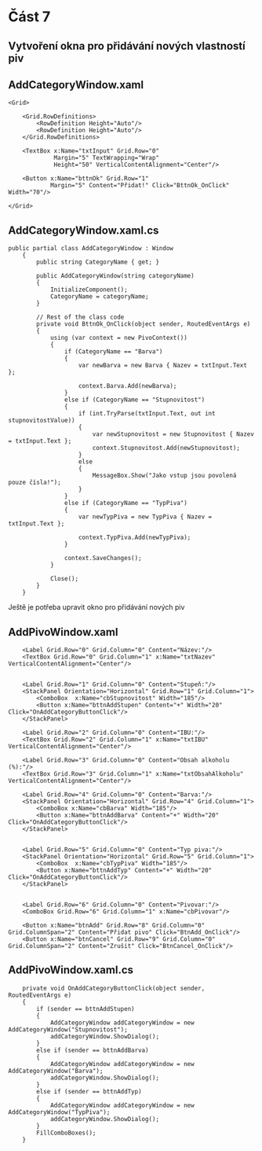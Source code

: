 # Část 7
## Vytvoření okna pro přidávání nových vlastností piv

## AddCategoryWindow.xaml

    <Grid>
        
        <Grid.RowDefinitions>
            <RowDefinition Height="Auto"/>
            <RowDefinition Height="Auto"/>
        </Grid.RowDefinitions>
        
        <TextBox x:Name="txtInput" Grid.Row="0" 
                 Margin="5" TextWrapping="Wrap" 
                 Height="50" VerticalContentAlignment="Center"/>
        
        <Button x:Name="bttnOk" Grid.Row="1" 
                Margin="5" Content="Přidat!" Click="BttnOk_OnClick" Width="70"/>

    </Grid>
    
## AddCategoryWindow.xaml.cs
    
    public partial class AddCategoryWindow : Window
        {
            public string CategoryName { get; }

            public AddCategoryWindow(string categoryName)
            {
                InitializeComponent();
                CategoryName = categoryName;
            }

            // Rest of the class code
            private void BttnOk_OnClick(object sender, RoutedEventArgs e)
            {
                using (var context = new PivoContext())
                {
                    if (CategoryName == "Barva")
                    {
                        var newBarva = new Barva { Nazev = txtInput.Text };

                        context.Barva.Add(newBarva);
                    }
                    else if (CategoryName == "Stupnovitost")
                    {
                        if (int.TryParse(txtInput.Text, out int stupnovitostValue))
                        {
                            var newStupnovitost = new Stupnovitost { Nazev = txtInput.Text };
                            context.Stupnovitost.Add(newStupnovitost);
                        }
                        else
                        {
                            MessageBox.Show("Jako vstup jsou povolená pouze čísla!");
                        }
                    }
                    else if (CategoryName == "TypPiva")
                    {
                        var newTypPiva = new TypPiva { Nazev = txtInput.Text };

                        context.TypPiva.Add(newTypPiva);
                    }

                    context.SaveChanges();
                }

                Close();
            }
        }
        
Ještě je potřeba upravit okno pro přidávání nových piv
## AddPivoWindow.xaml

        <Label Grid.Row="0" Grid.Column="0" Content="Název:"/>
        <TextBox Grid.Row="0" Grid.Column="1" x:Name="txtNazev" VerticalContentAlignment="Center"/>
        
        
        <Label Grid.Row="1" Grid.Column="0" Content="Stupeň:"/>
        <StackPanel Orientation="Horizontal" Grid.Row="1" Grid.Column="1">
            <ComboBox  x:Name="cbStupnovitost" Width="185"/>
            <Button x:Name="bttnAddStupen" Content="+" Width="20" Click="OnAddCategoryButtonClick"/>
        </StackPanel>

        <Label Grid.Row="2" Grid.Column="0" Content="IBU:"/>
        <TextBox Grid.Row="2" Grid.Column="1" x:Name="txtIBU" VerticalContentAlignment="Center"/>

        <Label Grid.Row="3" Grid.Column="0" Content="Obsah alkoholu (%):"/>
        <TextBox Grid.Row="3" Grid.Column="1" x:Name="txtObsahAlkoholu" VerticalContentAlignment="Center"/>

        <Label Grid.Row="4" Grid.Column="0" Content="Barva:"/>
        <StackPanel Orientation="Horizontal" Grid.Row="4" Grid.Column="1">
            <ComboBox x:Name="cbBarva" Width="185"/>
            <Button x:Name="bttnAddBarva" Content="+" Width="20" Click="OnAddCategoryButtonClick"/>
        </StackPanel>
        

        <Label Grid.Row="5" Grid.Column="0" Content="Typ piva:"/>
        <StackPanel Orientation="Horizontal" Grid.Row="5" Grid.Column="1">
            <ComboBox  x:Name="cbTypPiva" Width="185"/>
            <Button x:Name="bttnAddTyp" Content="+" Width="20" Click="OnAddCategoryButtonClick"/>
        </StackPanel>
        

        <Label Grid.Row="6" Grid.Column="0" Content="Pivovar:"/>
        <ComboBox Grid.Row="6" Grid.Column="1" x:Name="cbPivovar"/>

        <Button x:Name="btnAdd" Grid.Row="8" Grid.Column="0" Grid.ColumnSpan="2" Content="Přidat pivo" Click="BtnAdd_OnClick"/>
        <Button x:Name="btnCancel" Grid.Row="9" Grid.Column="0" Grid.ColumnSpan="2" Content="Zrušit" Click="BtnCancel_OnClick"/>
        
## AddPivoWindow.xaml.cs

        private void OnAddCategoryButtonClick(object sender, RoutedEventArgs e)
        {
            if (sender == bttnAddStupen)
            {
                AddCategoryWindow addCategoryWindow = new AddCategoryWindow("Stupnovitost");
                addCategoryWindow.ShowDialog();
            }
            else if (sender == bttnAddBarva)
            {
                AddCategoryWindow addCategoryWindow = new AddCategoryWindow("Barva");
                addCategoryWindow.ShowDialog();
            }
            else if (sender == bttnAddTyp)
            {
                AddCategoryWindow addCategoryWindow = new AddCategoryWindow("TypPiva");
                addCategoryWindow.ShowDialog();
            }
            FillComboBoxes();
        }
